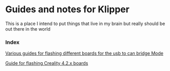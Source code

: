 # Guides and notes for Klipper 

This is a place I intend to put things that live in my brain but really should be out there in the world

### Index

[Various guides for flashing different boards for the usb to can bridge Mode](OctopusProKatapultCAN.md)

[Guide for flashing Creality 4.2.x boards](Flash42x.md)